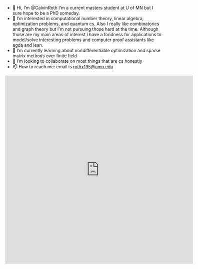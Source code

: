 - 👋 Hi, I’m @CalvinRoth
I'm a current masters student at U of MN but I sure hope to be a PhD someday. 
- 👀 I’m interested in computational number theory, linear algebra, optimization problems, and quantum cs. Also I really like combinatorics and graph theory but I'm not pursuing those hard at the time. 
Although those are my main areas of interest I have a fondness for applications to model/solve interesting problems and computer proof assistants 
like agda and lean. 
- 🌱 I’m currently learning about nondifferentiable optimization and sparse matrix methods over finite field
- 💞️ I’m looking to collaborate on most things that are cs honestly
- 📫 How to reach me: email is rothx195@umn.edu

<iframe width="600" height="600" src="https://ionicabizau.github.io/github-profile-languages/api.html?@CalvinRoth" frameborder="0"></iframe> 
<!---
CalvinRoth/CalvinRoth is a ✨ special ✨ repository because its `README.md` (this file) appears on your GitHub profile.
You can click the Preview link to take a look at your changes.
--->
